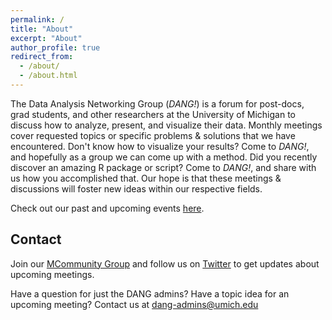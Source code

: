```yaml
---
permalink: /
title: "About"
excerpt: "About"
author_profile: true
redirect_from:
  - /about/
  - /about.html
---
```



The Data Analysis Networking Group (_DANG!_) is a forum for post-docs, grad students, and other researchers at
the University of Michigan to discuss how to analyze, present, and visualize their data.
Monthly meetings cover requested topics or specific problems & solutions that we have encountered.
Don't know how to visualize your results? Come to _DANG!_, and hopefully as a group we can come up with a method.
Did you recently discover an amazing R package or script? Come to _DANG!_, and share with us how you accomplished that.
Our hope is that these meetings & discussions will foster new ideas within our respective fields.

Check out our past and upcoming events [here](events).

## Contact

Join our [MCommunity Group](https://mcommunity.umich.edu/#group:umich%20dang) and follow us on [Twitter](https://twitter.com/um_dang) to get updates about upcoming meetings.

Have a question for just the DANG admins? Have a topic idea for an upcoming meeting? Contact us at [dang-admins@umich.edu](mailto:dang-admins@umich.edu)
